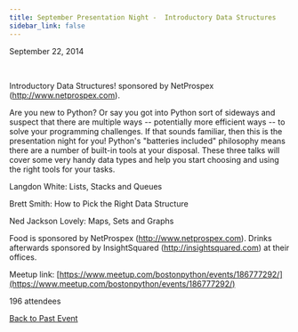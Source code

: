 ```yaml
---
title: September Presentation Night -  Introductory Data Structures
sidebar_link: false
---
```


September 22, 2014


   

Introductory Data Structures! sponsored by NetProspex (http://www.netprospex.com).

Are you new to Python? Or say you got into Python sort of sideways and suspect that there are multiple ways -- potentially more efficient ways -- to solve your programming challenges. If that sounds familiar, then this is the presentation night for you! Python's "batteries included" philosophy means there are a number of built-in tools at your disposal. These three talks will cover some very handy data types and help you start choosing and using the right tools for your tasks.

Langdon White: Lists, Stacks and Queues

Brett Smith: How to Pick the Right Data Structure

Ned Jackson Lovely: Maps, Sets and Graphs

Food is sponsored by NetProspex (http://www.netprospex.com). Drinks afterwards sponsored by InsightSquared (http://insightsquared.com) at their offices.


Meetup link: [https://www.meetup.com/bostonpython/events/186777292/](https://www.meetup.com/bostonpython/events/186777292/)

196 attendees

[Back to Past Event](past-events.md)